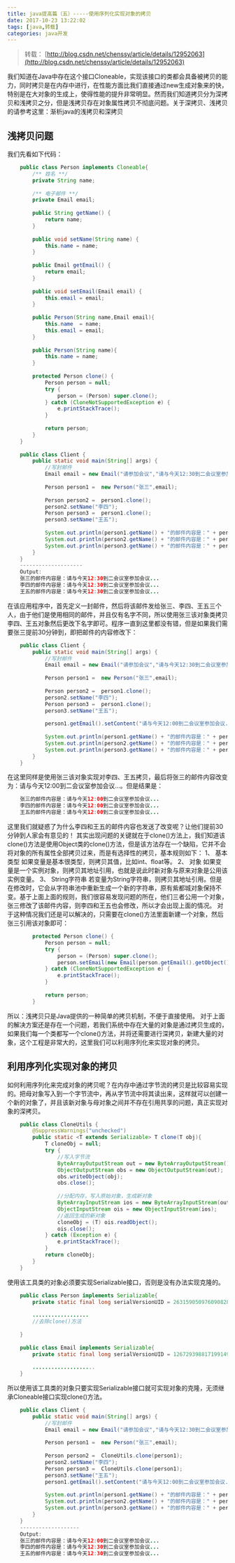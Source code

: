 ```yaml
---
title: java提高篇（五）-----使用序列化实现对象的拷贝
date: 2017-10-23 13:22:02
tags: [java,转载]
categories: java开发
---
```


> 转载： [http://blog.csdn.net/chenssy/article/details/12952063](http://blog.csdn.net/chenssy/article/details/12952063)

我们知道在Java中存在这个接口Cloneable，实现该接口的类都会具备被拷贝的能力，同时拷贝是在内存中进行，在性能方面比我们直接通过new生成对象来的快，特别是在大对象的生成上，使得性能的提升非常明显。然而我们知道拷贝分为深拷贝和浅拷贝之分，但是浅拷贝存在对象属性拷贝不彻底问题。关于深拷贝、浅拷贝的请参考这里：渐析java的浅拷贝和深拷贝
## 浅拷贝问题
我们先看如下代码：
```java
    public class Person implements Cloneable{  
        /** 姓名 **/  
        private String name;  
        
        /** 电子邮件 **/  
        private Email email;  
    
        public String getName() {  
            return name;  
        }  
    
        public void setName(String name) {  
            this.name = name;  
        }  
    
        public Email getEmail() {  
            return email;  
        }  
    
        public void setEmail(Email email) {  
            this.email = email;  
        }  
        
        public Person(String name,Email email){  
            this.name  = name;  
            this.email = email;  
        }  
        
        public Person(String name){  
            this.name = name;  
        }  
    
        protected Person clone() {  
            Person person = null;  
            try {  
                person = (Person) super.clone();  
            } catch (CloneNotSupportedException e) {  
                e.printStackTrace();  
            }  
            
            return person;  
        }  
    }  
    
    public class Client {  
        public static void main(String[] args) {  
            //写封邮件  
            Email email = new Email("请参加会议","请与今天12:30到二会议室参加会议...");  
            
            Person person1 =  new Person("张三",email);  
            
            Person person2 =  person1.clone();  
            person2.setName("李四");  
            Person person3 =  person1.clone();  
            person3.setName("王五");  
            
            System.out.println(person1.getName() + "的邮件内容是：" + person1.getEmail().getContent());  
            System.out.println(person2.getName() + "的邮件内容是：" + person2.getEmail().getContent());  
            System.out.println(person3.getName() + "的邮件内容是：" + person3.getEmail().getContent());  
        }  
    }  
    --------------------  
    Output:  
    张三的邮件内容是：请与今天12:30到二会议室参加会议...  
    李四的邮件内容是：请与今天12:30到二会议室参加会议...  
    王五的邮件内容是：请与今天12:30到二会议室参加会议...  
```

<!-- more -->

在该应用程序中，首先定义一封邮件，然后将该邮件发给张三、李四、王五三个人，由于他们是使用相同的邮件，并且仅有名字不同，所以使用张三该对象类拷贝李四、王五对象然后更改下名字即可。程序一直到这里都没有错，但是如果我们需要张三提前30分钟到，即把邮件的内容修改下：
```java
    public class Client {  
        public static void main(String[] args) {  
            //写封邮件  
            Email email = new Email("请参加会议","请与今天12:30到二会议室参加会议...");  
            
            Person person1 =  new Person("张三",email);  
            
            Person person2 =  person1.clone();  
            person2.setName("李四");  
            Person person3 =  person1.clone();  
            person3.setName("王五");  
            
            person1.getEmail().setContent("请与今天12:00到二会议室参加会议...");  
            
            System.out.println(person1.getName() + "的邮件内容是：" + person1.getEmail().getContent());  
            System.out.println(person2.getName() + "的邮件内容是：" + person2.getEmail().getContent());  
            System.out.println(person3.getName() + "的邮件内容是：" + person3.getEmail().getContent());  
        }  
    }  
```
在这里同样是使用张三该对象实现对李四、王五拷贝，最后将张三的邮件内容改变为：请与今天12:00到二会议室参加会议...。但是结果是：
```java
    张三的邮件内容是：请与今天12:00到二会议室参加会议...  
    李四的邮件内容是：请与今天12:00到二会议室参加会议...  
    王五的邮件内容是：请与今天12:00到二会议室参加会议...  
```
这里我们就疑惑了为什么李四和王五的邮件内容也发送了改变呢？让他们提前30分钟到人家会有意见的！
其实出现问题的关键就在于clone()方法上，我们知道该clone()方法是使用Object类的clone()方法，但是该方法存在一个缺陷，它并不会将对象的所有属性全部拷贝过来，而是有选择性的拷贝，基本规则如下：
1、 基本类型
    如果变量是基本很类型，则拷贝其值，比如int、float等。
2、 对象
    如果变量是一个实例对象，则拷贝其地址引用，也就是说此时新对象与原来对象是公用该实例变量。
3、 String字符串
    若变量为String字符串，则拷贝其地址引用。但是在修改时，它会从字符串池中重新生成一个新的字符串，原有紫都城对象保持不变。基于上面上面的规则，我们很容易发现问题的所在，他们三者公用一个对象，张三修改了该邮件内容，则李四和王五也会修改，所以才会出现上面的情况。
对于这种情况我们还是可以解决的，只需要在clone()方法里面新建一个对象，然后张三引用该对象即可：
```java
        protected Person clone() {  
            Person person = null;  
            try {  
                person = (Person) super.clone();  
                person.setEmail(new Email(person.getEmail().getObject(),person.getEmail().getContent()));  
            } catch (CloneNotSupportedException e) {  
                e.printStackTrace();  
            }  
            
            return person;  
        } 
```
所以：浅拷贝只是Java提供的一种简单的拷贝机制，不便于直接使用。
对于上面的解决方案还是存在一个问题，若我们系统中存在大量的对象是通过拷贝生成的，如果我们每一个类都写一个clone()方法，并将还需要进行深拷贝，新建大量的对象，这个工程是非常大的，这里我们可以利用序列化来实现对象的拷贝。
## 利用序列化实现对象的拷贝
如何利用序列化来完成对象的拷贝呢？在内存中通过字节流的拷贝是比较容易实现的。把母对象写入到一个字节流中，再从字节流中将其读出来，这样就可以创建一个新的对象了，并且该新对象与母对象之间并不存在引用共享的问题，真正实现对象的深拷贝。
```java
    public class CloneUtils {  
        @SuppressWarnings("unchecked")  
        public static <T extends Serializable> T clone(T obj){  
            T cloneObj = null;  
            try {  
                //写入字节流  
                ByteArrayOutputStream out = new ByteArrayOutputStream();  
                ObjectOutputStream obs = new ObjectOutputStream(out);  
                obs.writeObject(obj);  
                obs.close();  
                
                //分配内存，写入原始对象，生成新对象  
                ByteArrayInputStream ios = new ByteArrayInputStream(out.toByteArray());  
                ObjectInputStream ois = new ObjectInputStream(ios);  
                //返回生成的新对象  
                cloneObj = (T) ois.readObject();  
                ois.close();  
            } catch (Exception e) {  
                e.printStackTrace();  
            }  
            return cloneObj;  
        }  
    }  
```
使用该工具类的对象必须要实现Serializable接口，否则是没有办法实现克隆的。
```java
    public class Person implements Serializable{  
        private static final long serialVersionUID = 2631590509760908280L;  
    
        ..................  
        //去除clone()方法  
    
    }  
    
    public class Email implements Serializable{  
        private static final long serialVersionUID = 1267293988171991494L;  
        
        ....................  
    }  
```
所以使用该工具类的对象只要实现Serializable接口就可实现对象的克隆，无须继承Cloneable接口实现clone()方法。
```java
    public class Client {  
        public static void main(String[] args) {  
            //写封邮件  
            Email email = new Email("请参加会议","请与今天12:30到二会议室参加会议...");  
            
            Person person1 =  new Person("张三",email);  
            
            Person person2 =  CloneUtils.clone(person1);  
            person2.setName("李四");  
            Person person3 =  CloneUtils.clone(person1);  
            person3.setName("王五");  
            person1.getEmail().setContent("请与今天12:00到二会议室参加会议...");  
            
            System.out.println(person1.getName() + "的邮件内容是：" + person1.getEmail().getContent());  
            System.out.println(person2.getName() + "的邮件内容是：" + person2.getEmail().getContent());  
            System.out.println(person3.getName() + "的邮件内容是：" + person3.getEmail().getContent());  
        }  
    }  
    -------------------  
    Output:  
    张三的邮件内容是：请与今天12:00到二会议室参加会议...  
    李四的邮件内容是：请与今天12:30到二会议室参加会议...  
    王五的邮件内容是：请与今天12:30到二会议室参加会议... 
```